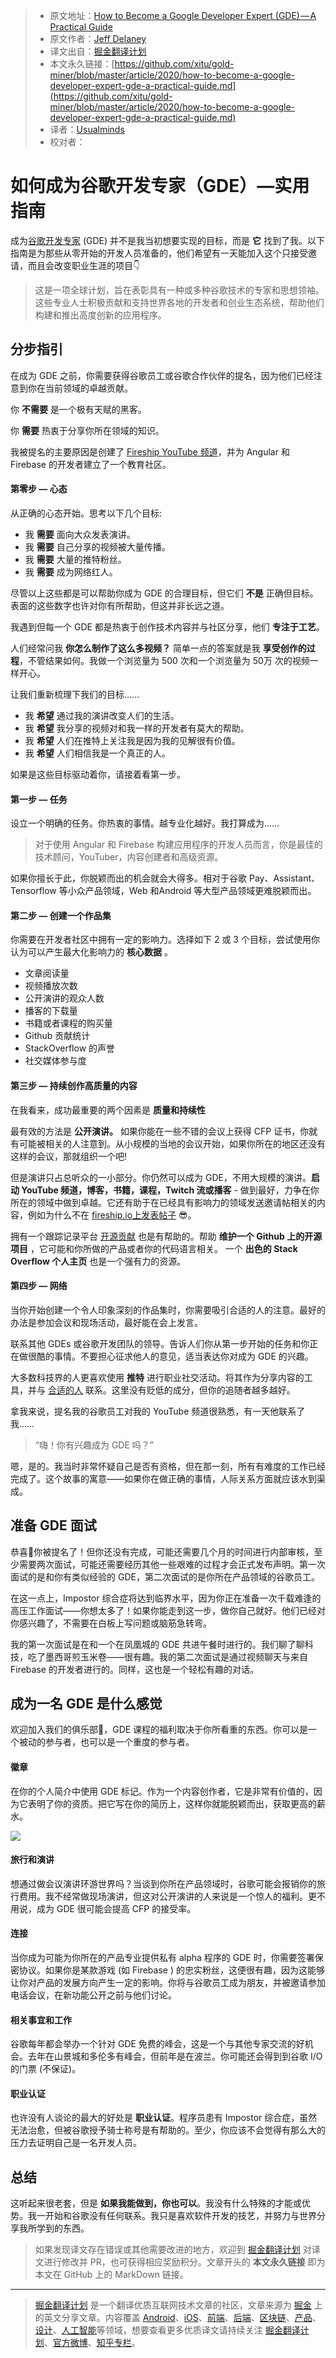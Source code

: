> * 原文地址：[How to Become a Google Developer Expert (GDE) — A Practical Guide](https://medium.com/firebase-developers/how-to-become-a-google-developer-expert-gde-a-practical-guide-83621d2c8087)
> * 原文作者：[Jeff Delaney](https://medium.com/@jeffdelaney)
> * 译文出自：[掘金翻译计划](https://github.com/xitu/gold-miner)
> * 本文永久链接：[https://github.com/xitu/gold-miner/blob/master/article/2020/how-to-become-a-google-developer-expert-gde-a-practical-guide.md](https://github.com/xitu/gold-miner/blob/master/article/2020/how-to-become-a-google-developer-expert-gde-a-practical-guide.md)
> * 译者：[Usualminds](https://github.com/Usualminds)
> * 校对者：

# 如何成为谷歌开发专家（GDE）—实用指南

成为[谷歌开发专家](https://developers.google.com/programs/experts/)  (GDE) 并不是我当初想要实现的目标，而是 **它** 找到了我。以下指南是为那些从零开始的开发人员准备的，他们希望有一天能加入这个只接受邀请，而且会改变职业生涯的项目👇

> 这是一项全球计划，旨在表彰具有一种或多种谷歌技术的专家和思想领袖。这些专业人士积极贡献和支持世界各地的开发者和创业生态系统，帮助他们构建和推出高度创新的应用程序。

## 分步指引

在成为 GDE 之前，你需要获得谷歌员工或谷歌合作伙伴的提名，因为他们已经注意到你在当前领域的卓越贡献。

你 **不需要** 是一个极有天赋的黑客。

你 **需要** 热衷于分享你所在领域的知识。

我被提名的主要原因是创建了 [Fireship YouTube 频道](https://www.youtube.com/channel/UCsBjURrPoezykLs9EqgamOA)，并为 Angular 和 Firebase 的开发者建立了一个教育社区。

#### 第零步 — 心态

从正确的心态开始。思考以下几个目标:

* 我 **需要** 面向大众发表演讲。
* 我 **需要** 自己分享的视频被大量传播。
* 我 **需要** 大量的推特粉丝。
* 我 **需要** 成为网络红人。

尽管以上这些都是可以帮助你成为 GDE 的合理目标，但它们 **不是** 正确但目标。表面的这些数字也许对你有所帮助，但这并非长远之道。

我遇到但每一个 GDE 都是热衷于创作技术内容并与社区分享，他们 **专注于工艺**。

人们经常问我 **你怎么制作了这么多视频？** 简单一点的答案就是我 **享受创作的过程**，不管结果如何。我做一个浏览量为 500 次和一个浏览量为 50万 次的视频一样开心。

让我们重新梳理下我们的目标……

* 我 **希望** 通过我的演讲改变人们的生活。
* 我 **希望** 我分享的视频对和我一样的开发者有莫大的帮助。
* 我 **希望** 人们在推特上关注我是因为我的见解很有价值。
* 我 **希望** 人们相信我是一个真正的人。

如果是这些目标驱动着你，请接着看第一步。

#### 第一步 — 任务

设立一个明确的任务。你热衷的事情。越专业化越好。我打算成为……

> 对于使用 Angular 和 Firebase 构建应用程序的开发人员而言，你是最佳的技术顾问，YouTuber，内容创建者和高级资源。

如果你擅长于此，你脱颖而出的机会就会大得多。相对于谷歌 Pay、Assistant、Tensorflow 等小众产品领域，Web 和Android 等大型产品领域更难脱颖而出。

#### 第二步 — 创建一个作品集

你需要在开发者社区中拥有一定的影响力。选择如下 2 或 3 个目标，尝试使用你认为可以产生最大化影响力的 **核心数据** 。

* 文章阅读量
* 视频播放次数
* 公开演讲的观众人数
* 播客的下载量
* 书籍或者课程的购买量
* Github 贡献统计
* StackOverflow 的声誉
* 社交媒体参与度

#### 第三步 — 持续创作高质量的内容

在我看来，成功最重要的两个因素是 **质量和持续性**

最有效的方法是 **公开演讲。** 如果你能在一些不错的会议上获得 CFP 证书，你就有可能被相关的人注意到。从小规模的当地的会议开始，如果你所在的地区还没有这样的会议，那就组织一个吧!

但是演讲只占总听众的一小部分。你仍然可以成为 GDE，不用大规模的演讲。**启动 YouTube 频道，博客，书籍，课程，Twitch 流或播客** - 做到最好，力争在你所在的领域中做到卓越。它还有助于在已经具有影响力的领域发送邀请帖相关的内容，例如为什么不在 [fireship.io上发表帖子](https://fireship.io/contributors/) 😎。

拥有一个跟踪记录平台 [开源贡献](https://github.com/codediodeio) 也是有帮助的。帮助 **维护一个 Github 上的开源项目** ，它可能和你所做的产品或者你的代码语言相关。 一个 **出色的 Stack Overflow 个人主页** 也是一个强有力的资源。

#### 第四步 — 网络

当你开始创建一个令人印象深刻的作品集时，你需要吸引合适的人的注意。最好的办法是参加会议和现场活动，最好能在会上发言。

联系其他 GDEs 或谷歌开发团队的领导。告诉人们你从第一步开始的任务和你正在做很酷的事情。不要担心征求他人的意见，适当表达你对成为 GDE 的兴趣。

大多数科技界的人更喜欢使用 **推特** 进行职业社交活动。将其作为分享内容的工具，并与 [合适的人](https://twitter.com/Jeffdelaney23) 联系。这里没有贬低的成分，但你的追随者越多越好。

拿我来说，提名我的谷歌员工对我的 YouTube 频道很熟悉，有一天他联系了我……

> “嗨！你有兴趣成为 GDE 吗？”

嗯，是的。我当时非常怀疑自己是否有资格，但在那一刻，所有有难度的工作已经完成了。这个故事的寓意——如果你在做正确的事情，人际关系方面就应该水到渠成。

## 准备 GDE 面试

恭喜🎉你被提名了！但你还没有完成，可能还需要几个月的时间进行内部审核，至少需要两次面试，可能还需要经历其他一些艰难的过程才会正式发布声明。第一次面试的是和你有类似经验的 GDE，第二次面试的是你所在产品领域的谷歌员工。

在这一点上，Impostor 综合症将达到临界水平，因为你正在准备一次千载难逢的高压工作面试——你想太多了！如果你能走到这一步，做你自己就好。他们已经对你感兴趣了，不需要在白板上写问题或脑筋急转弯。

我的第一次面试是在和一个在凤凰城的 GDE 共进午餐时进行的。我们聊了聊科技，吃了墨西哥煎玉米卷——很有趣。我的第二次面试是通过视频聊天与来自 Firebase 的开发者进行的。同样，这也是一个轻松有趣的对话。

## 成为一名 GDE 是什么感觉

欢迎加入我们的俱乐部🥂，GDE 课程的福利取决于你所看重的东西。你可以是一个被动的参与者，也可以是一个重度的参与者。

#### 徽章

在你的个人简介中使用 GDE 标记。作为一个内容创作者，它是非常有价值的，因为它表明了你的资质。把它写在你的简历上，这样你就能脱颖而出，获取更高的薪水。

![](https://cdn-images-1.medium.com/max/2000/1*KcIpcJq_OX3CPKrYQx-_Gg.png)

#### 旅行和演讲

想通过做会议演讲环游世界吗？当谈到你所在产品领域时，谷歌可能会报销你的旅行费用。我不经常做现场演讲，但这对公开演讲的人来说是一个惊人的福利。更不用说，成为 GDE 很可能会提高 CFP 的接受率。

#### 连接

当你成为可能为你所在的产品专业提供私有 alpha 程序的 GDE 时，你需要签署保密协议。如果你是某款游戏 (如 Firebase ) 的忠实粉丝，这便很有趣，因为这能够让你对产品的发展方向产生一定的影响。你将与谷歌员工成为朋友，并被邀请参加电话会议，在新功能公开之前与他们讨论。

#### 相关事宜和工作

谷歌每年都会举办一个针对 GDE 免费的峰会，这是一个与其他专家交流的好机会。去年在山景城和多伦多有峰会，但前年是在波兰。你可能还会得到到谷歌 I/O 的门票 (不保证)。

#### 职业认证

也许没有人谈论的最大的好处是 **职业认证**。程序员患有 Impostor 综合症，虽然无法治愈，但被谷歌授予骑士称号是有帮助的。至少，你应该不会觉得有那么大的压力去证明自己是一名开发人员。

## 总结

这听起来很老套，但是 **如果我能做到，你也可以**。我没有什么特殊的才能或优势。我一开始和谷歌没有任何联系。我只是喜欢软件开发的技艺，并努力与世界分享我所学到的东西。

> 如果发现译文存在错误或其他需要改进的地方，欢迎到 [掘金翻译计划](https://github.com/xitu/gold-miner) 对译文进行修改并 PR，也可获得相应奖励积分。文章开头的 **本文永久链接** 即为本文在 GitHub 上的 MarkDown 链接。

---

> [掘金翻译计划](https://github.com/xitu/gold-miner) 是一个翻译优质互联网技术文章的社区，文章来源为 [掘金](https://juejin.im) 上的英文分享文章。内容覆盖 [Android](https://github.com/xitu/gold-miner#android)、[iOS](https://github.com/xitu/gold-miner#ios)、[前端](https://github.com/xitu/gold-miner#前端)、[后端](https://github.com/xitu/gold-miner#后端)、[区块链](https://github.com/xitu/gold-miner#区块链)、[产品](https://github.com/xitu/gold-miner#产品)、[设计](https://github.com/xitu/gold-miner#设计)、[人工智能](https://github.com/xitu/gold-miner#人工智能)等领域，想要查看更多优质译文请持续关注 [掘金翻译计划](https://github.com/xitu/gold-miner)、[官方微博](http://weibo.com/juejinfanyi)、[知乎专栏](https://zhuanlan.zhihu.com/juejinfanyi)。

